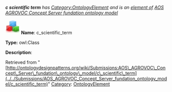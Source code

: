 ___c scientific term__ has [Category:OntologyElement](../../Category/OntologyElement "Category:OntologyElement") and is an [element of](../../Property/ElementOf "Property:ElementOf") [AOS AGROVOC Concept Server fundation ontology model](../../Submissions/AOS_AGROVOC_Concept_Server_fundation_ontology_model "Submissions:AOS AGROVOC Concept Server fundation ontology model")_


  




[![Class](../../images/thumb/2/27/Class.gif/45px-Class.gif)](../../Image/Class.gif "Class")
__Name__: c\_scientific\_term 


__Type:__ owl:Class 


__Description__: 





Retrieved from "[http://ontologydesignpatterns.org/wiki/Submissions:AOS\_AGROVOC\_Concept\_Server\_fundation\_ontology\_model/c\_scientific\_term](../../Submissions/AOS_AGROVOC_Concept_Server_fundation_ontology_model/c_scientific_term)"
 [Category](http://ontologydesignpatterns.org/wiki/Special:Categories "Special:Categories"): [OntologyElement](../../Category/OntologyElement "Category:OntologyElement")